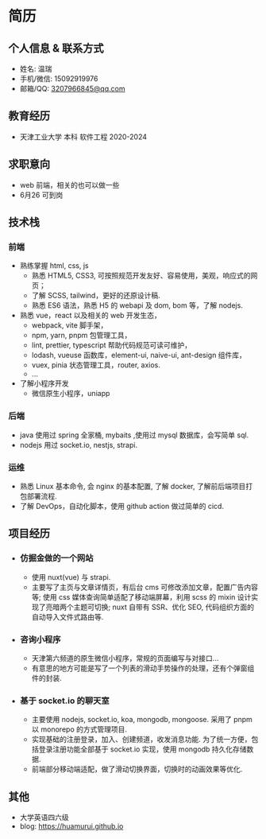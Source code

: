 # 简历

## 个人信息 & 联系方式

- 姓名: 温瑞
- 手机/微信: 15092919976  
- 邮箱/QQ: 3207966845@qq.com  

## 教育经历

- 天津工业大学 本科 软件工程 2020-2024

## 求职意向

- web 前端，相关的也可以做一些
- 6月26 可到岗  

## 技术栈

### 前端

- 熟练掌握 html, css, js
  - 熟悉 HTML5, CSS3, 可按照规范开发友好、容易使用，美观，响应式的网页；
  - 了解 SCSS, tailwind，更好的还原设计稿.
  - 熟悉 ES6 语法，熟悉 H5 的 webapi 及 dom, bom 等，了解 nodejs.
- 熟悉 vue，react 以及相关的 web 开发生态，
  - webpack, vite 脚手架，
  - npm, yarn, pnpm 包管理工具，
  - lint, prettier, typescript 帮助代码规范可读可维护，
  - lodash, vueuse 函数库，element-ui, naive-ui, ant-design 组件库，
  - vuex, pinia 状态管理工具，router, axios.
  - ...
- 了解小程序开发
  - 微信原生小程序，uniapp

### 后端

- java 使用过 spring 全家桶, mybaits ,使用过 mysql 数据库，会写简单 sql.
- nodejs 用过 socket.io, nestjs, strapi.

### 运维

- 熟悉 Linux 基本命令, 会 nginx 的基本配置, 了解 docker, 了解前后端项目打包部署流程.
- 了解 DevOps，自动化脚本，使用 github action 做过简单的 cicd.

## 项目经历

- ### 仿掘金做的一个网站

  - 使用 nuxt(vue) 与 strapi.
  - 主要写了主页与文章详情页，有后台 cms 可修改添加文章，配置广告内容等; 使用 css 媒体查询简单适配了移动端屏幕，利用 scss 的 mixin 设计实现了亮暗两个主题可切换; nuxt 自带有 SSR、优化 SEO, 代码组织方面的自动导入文件式路由等.
  
- ### 咨询小程序

  - 天津第六频道的原生微信小程序，常规的页面编写与对接口...  
  - 有意思的地方可能是写了一个列表的滑动手势操作的处理，还有个弹窗组件的封装.

- ### 基于 socket.io 的聊天室

  - 主要使用 nodejs, socket.io, koa, mongodb, mongoose. 采用了 pnpm 以 monorepo 的方式管理项目.
  - 实现基础的注册登录，加入、创建频道，收发消息功能. 为了统一方便，包括登录注册功能全部基于 socket.io 实现，使用 mongodb 持久化存储数据.
  - 前端部分移动端适配，做了滑动切换界面，切换时的动画效果等优化.

## 其他

- 大学英语四六级
- blog: <https://huamurui.github.io>
